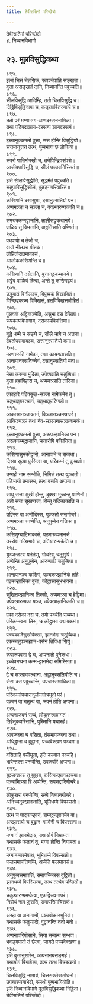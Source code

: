 ```yaml
---
title: तेवीसतिमो परिच्छेदो

---
```

तेवीसतिमो परिच्छेदो  
४. निब्बानविभागो  


## २३. मूलविसुद्धिकथा

८९५.  
इत्थं चित्तं चेतसिकं, रूपञ्चेवाति सङ्खता।  
वुत्ता असङ्खतं दानि, निब्बानन्ति पवुच्चति॥  
८९६.  
सीलविसुद्धि आदिम्हि, ततो चित्तविसुद्धि च।  
दिट्ठिविसुद्धिनामा च, कङ्खावितरणापि च॥  
८९७.  
ततो परं मग्गामग्ग-ञाणदस्सननामिका।  
तथा पटिपदाञाण-दस्सना ञाणदस्सनं॥  
८९८.  
इच्चानुक्कमतो वुत्ता, सत्त होन्ति विसुद्धियो।  
सत्तमानुत्तरा तत्थ, पुब्बभागा छ लोकिया॥  
८९९.  
संवरो पातिमोक्खो च, तथेविन्द्रियसंवरो।  
आजीवपारिसुद्धि च, सीलं पच्चयनिस्सितं॥  
९००.  
इति सीलविसुद्धीति, सुद्धमेतं पवुच्चति।  
चतुपारिसुद्धिसीलं, धुतङ्गपरिवारितं॥  
९०१.  
कसिणानि दसासुभा, दसानुस्सतियो पन।  
अप्पमञ्ञा च सञ्ञा च, ववत्थारुप्पकाति च॥  
९०२.  
समथक्कम्मट्ठानानि, तालीसट्ठकथानये।  
पाळियं तु विभत्तानि, अट्ठतिंसाति वण्णितं॥  
९०३.  
पथवापो च तेजो च,  
वायो नीलञ्च पीतकं।  
लोहितोदातमाकासं ,  
आलोककसिणन्ति च॥  
९०४.  
कसिणानि दसेतानि, वुत्तानट्ठकथानये।  
अट्ठेव पाळियं हित्वा, अन्ते तु कसिणद्वयं॥  
९०५.  
उद्धुमातं विनीलञ्च, विपुब्बकं विखायितं।  
विच्छिद्दकञ्च विक्खित्तं, हतविक्खित्तलोहितं॥  
९०६.  
पुळवकं अट्ठिकञ्चेति, असुभा दस देसिता।  
रूपकायविभागाय, दसकायविपत्तिया॥  
९०७.  
बुद्धे धम्मे च सङ्घे च, सीले चागे च अत्तना।  
देवतोपसमायञ्च, सत्तानुस्सतियो कमा॥  
९०८.  
मरणस्सति नामेका, तथा कायगतासति।  
आनापानस्सतिच्चेवं, दसानुस्सतियो मता॥  
९०९.  
मेत्ता करुणा मुदिता, उपेक्खाति चतुब्बिधा।  
वुत्ता ब्रह्मविहारा च, अप्पमञ्ञाति तादिना॥  
९१०.  
एकाहारे पटिक्कूल-सञ्ञा नामेकमेव तु।  
चतुधातुववत्थानं, चतुधातुपरिग्गहो॥  
९११.  
आकासानञ्चायतनं, विञ्ञाणञ्चमथापरं।  
आकिञ्चञ्ञं तथा नेव-सञ्ञानासञ्ञनामकं॥  
९१२.  
इच्‍चानुक्‍कमतो वुत्ता, अरूपज्झानिका पन।  
अरूपकम्मट्ठानानि, चत्तारोपि पकित्तिता॥  
९१३.  
कसिणासुभकोट्ठासे, आनापाने च सब्बथा।  
दिस्वा सुत्वा फुसित्वा वा, परिकम्मं तु कुब्बतो॥  
९१४.  
उग्गहो नाम सम्भोति, निमित्तं तत्थ युञ्‍जतो।  
पटिभागो तमारब्भ, तत्थ वत्तति अप्पना॥  
९१५.  
साधु सत्ता सुखी होन्तु, दुक्खा मुच्‍चन्तु पाणिनो।  
अहो सत्ता सुखप्पत्ता, होन्तु यदिच्छकाति च॥  
९१६.  
उद्दिस्स वा अनोदिस्स, युञ्‍जतो सत्तगोचरे।  
अप्पमञ्‍ञा पनप्पेन्ति, अनुपुब्बेन वत्तिका॥  
९१७.  
कसिणुग्घाटिमाकासे, पठमारुप्पमानसे।  
तस्सेव नत्थिभावे च, ततियारुप्पकेति च॥  
९१८.  
युञ्‍जन्तस्स पनेतेसु, गोचरेसु चतूसुपि।  
अप्पेन्ति अनुपुब्बेन, आरुप्पापि चतुब्बिधा॥  
९१९.  
आनापानञ्‍च कसिणं, पञ्‍चकज्झानिकं तहिं।  
पठमज्झानिका वुत्ता, कोट्ठासासुभभावना॥  
९२०.  
सुखितज्झानिका तिस्सो, अप्पमञ्‍ञा च हेट्ठिमा।  
उपेक्खारुप्पका पञ्‍च, उपेक्खाझानिकाति च॥  
९२१.  
एका दसेका दस च, तयो पञ्‍चेति सब्बथा।  
परिकम्मवसा तिंस, छ कोट्ठासा यथाक्‍कमं॥  
९२२.  
पञ्‍चकादिसुखोपेक्खा, झानभेदा चतुब्बिधा।  
एकच्‍चतुपञ्‍चझान-वसेन तिविधा सियुं॥  
९२३.  
रूपारूपवसा द्वे च, अप्पनातो पुनेकधा।  
इच्‍चेवमप्पना कम्म-ट्ठानभेदा समिस्सिता॥  
९२४.  
द्वे च सञ्‍ञाववत्थाना, अट्ठानुस्सतियोति च।  
सेसा दस पवुच्‍चन्ति, उपचारसमाधिका॥  
९२५.  
परिकम्मोपचारानुलोमगोत्रभुतो परं।  
पञ्‍चमं वा चतुत्थं वा, जवनं होति अप्पना॥  
९२६.  
अप्पनाजवनं सब्बं, लोकुत्तरमहग्गतं।  
तिहेतुकपरित्तानि, पुरिमानि यथारहं॥  
९२७.  
आवज्‍जना च वसिता, तंसमापज्‍जना तथा।  
अधिट्ठाना च वुट्ठाना, पच्‍चवेक्खण पञ्‍चमा॥  
९२८.  
वसिताहि वसीभूता, इति कत्वान पञ्‍चहि।  
भावेन्तस्स पनप्पेन्ति, उपरूपरि अप्पना॥  
९२९.  
युञ्‍जन्तस्स तु वुट्ठाय, कसिणज्झानपञ्‍चमा।  
पञ्‍चाभिञ्‍ञा हि अप्पेन्ति, रूपसद्दादिगोचरे॥  
९३०.  
लोकुत्तरा पनप्पेन्ति, सब्बे निब्बानगोचरे।  
अनिच्‍चदुक्खानत्ताति, भूमिधम्मे विपस्सतो॥  
९३१.  
तत्थ च पादकज्झानं, सम्मट्ठज्झानमेव वा।  
अज्झासयो च वुट्ठान-गामिनी च विपस्सना॥  
९३२.  
मग्गानं झानभेदाय, यथायोगं नियामता।  
यथासकं फलानं तु, मग्गा होन्ति नियामता॥  
९३३.  
मग्गानन्तरमेवाथ, भूमिधम्मे विपस्सतो।  
फलसमापत्तियम्पि, अप्पेति फलमानसं॥  
९३४.  
अनुपुब्बसमापत्तिं, समापज्‍जिस्स वुट्ठितो।  
झानधम्मे विपस्सित्वा, तत्थ तत्थेव पण्डितो॥  
९३५.  
चतुत्थारुप्पमप्पेत्वा, एकद्विजवनापरं।  
निरोधं नाम फुसति, समापत्तिमचित्तकं॥  
९३६.  
अरहा वा अनागामी, पञ्‍चवोकारभूमियं।  
यथासकं फलुप्पादो, वुट्ठानन्ति ततो मतो॥  
९३७.  
अप्पनापरियोसाने, सिया सब्बत्थ सम्भवा।  
भवङ्गपातो तं छेत्वा, जायते पच्‍चवेक्खणा॥  
९३८.  
इति वुत्तानुसारेन, अप्पनानयसङ्गहं।  
यथायोगं विभावेय्य, तत्थ तत्थ विचक्खणो॥  
९३९.  
चित्तविसुद्धि नामायं, चित्तसंक्‍लेससोधनो।  
उपचारप्पनाभेदो, समथो पुब्बभागियोति॥  
इति निब्बानविभागे मूलविसुद्धिकथा निट्ठिता।  
तेवीसतिमो परिच्छेदो।  